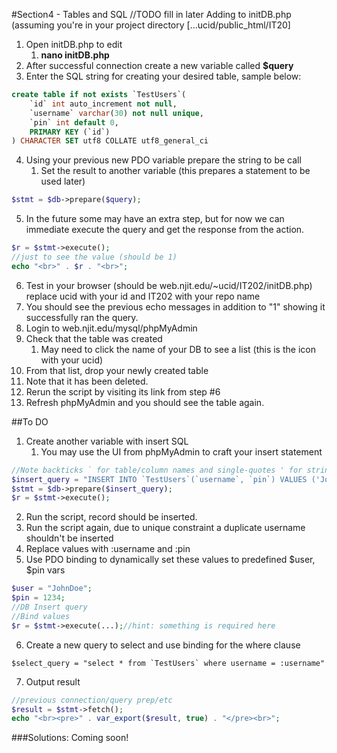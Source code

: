 #Section4 - Tables and SQL
//TODO fill in later
Adding to initDB.php (assuming you're in your project directory [...ucid/public_html/IT20]

1. Open initDB.php to edit
	1. __nano initDB.php__
2. After successful connection create a new variable called __$query__
3. Enter the SQL string for creating your desired table, sample below:

```sql
create table if not exists `TestUsers`(
	`id` int auto_increment not null,
	`username` varchar(30) not null unique,
	`pin` int default 0,
	PRIMARY KEY (`id`)
) CHARACTER SET utf8 COLLATE utf8_general_ci
```
4. Using your previous new PDO variable prepare the string to be call
	1. Set the result to another variable (this prepares a statement to be used later)
```php
$stmt = $db->prepare($query);
```
5. In the future some may have an extra step, but for now we can immediate execute the query and get the response from the action.
```php
$r = $stmt->execute();
//just to see the value (should be 1)
echo "<br>" . $r . "<br>";
```
6. Test in your browser (should be web.njit.edu/~ucid/IT202/initDB.php) replace ucid with your id and IT202 with your repo name
7. You should see the previous echo messages in addition to "1" showing it successfully ran the query.
8. Login to web.njit.edu/mysql/phpMyAdmin
9. Check that the table was created
	1. May need to click the name of your DB to see a list (this is the icon with your ucid)
10. From that list, drop your newly created table
11. Note that it has been deleted.
12. Rerun the script by visiting its link from step #6
13. Refresh phpMyAdmin and you should see the table again.

##To DO
1. Create another variable with insert SQL
	1. You may use the UI from phpMyAdmin to craft your insert statement
```php
//Note backticks ` for table/column names and single-quotes ' for string value
$insert_query = "INSERT INTO `TestUsers`(`username`, `pin`) VALUES ('JohnDoe', 1234)";
$stmt = $db->prepare($insert_query);
$r = $stmt->execute();
```
2. Run the script, record should be inserted.
3. Run the script again, due to unique constraint a duplicate username shouldn't be inserted
4. Replace values with :username and :pin
5. Use PDO binding to dynamically set these values to predefined $user, $pin vars
```php
$user = "JohnDoe";
$pin = 1234;
//DB Insert query
//Bind values
$r = $stmt->execute(...);//hint: something is required here
```
6. Create a new query to select and use binding for the where clause
```
$select_query = "select * from `TestUsers` where username = :username"
```
7. Output result
```php
//previous connection/query prep/etc
$result = $stmt->fetch();
echo "<br><pre>" . var_export($result, true) . "</pre><br>";
```

###Solutions:
Coming soon!
